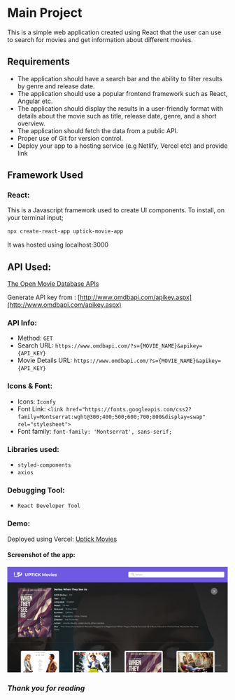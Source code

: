 # Main Project

This is a simple web application created using React that the user can use to search for movies and get information about different movies.

## Requirements
-   The application should have a search bar and the ability to filter results by
genre and release date.
-   The application should use a popular frontend framework such as React,
Angular etc.
-   The application should display the results in a user-friendly format with
details about the movie such as title, release date, genre, and a short
overview.
-  The application should fetch the data from a public API.
-   Proper use of Git for version control.
-  Deploy your app to a hosting service (e.g Netlify, Vercel etc) and provide link

## Framework Used

### React:
This is a Javascript framework used to create UI components. To install, on your terminal input;

```bash
npx create-react-app uptick-movie-app
```

It was hosted using localhost:3000

## API Used:

[The Open Movie Database APIs](http://www.omdbapi.com/)

Generate API key from : [http://www.omdbapi.com/apikey.aspx](http://www.omdbapi.com/apikey.aspx)

### API Info:
- Method: `GET`
- Search URL: `https://www.omdbapi.com/?s={MOVIE_NAME}&apikey={API_KEY}`
- Movie Details URL: `https://www.omdbapi.com/?s={MOVIE_NAME}&apikey={API_KEY}`

### Icons & Font:
- Icons: `Iconfy`
- Font Link: `<link href="https://fonts.googleapis.com/css2?family=Montserrat:wght@300;400;500;600;700;800&display=swap" rel="stylesheet">`
- Font family: `font-family: 'Montserrat', sans-serif;`

### Libraries used:
- `styled-components`
- `axios`

### Debugging Tool:
- `React Developer Tool`

### Demo:

Deployed using Vercel:
[Uptick Movies](https://uptick-frontend-development.vercel.app/)

#### Screenshot of the app:

![Uptick](./src/images/sc_uptick.png)

### *Thank you for reading*